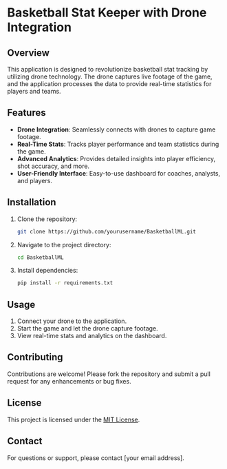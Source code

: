 
# Basketball Stat Keeper with Drone Integration

## Overview
This application is designed to revolutionize basketball stat tracking by utilizing drone technology. The drone captures live footage of the game, and the application processes the data to provide real-time statistics for players and teams.

## Features
- **Drone Integration**: Seamlessly connects with drones to capture game footage.
- **Real-Time Stats**: Tracks player performance and team statistics during the game.
- **Advanced Analytics**: Provides detailed insights into player efficiency, shot accuracy, and more.
- **User-Friendly Interface**: Easy-to-use dashboard for coaches, analysts, and players.

## Installation
1. Clone the repository:
    ```bash
    git clone https://github.com/yourusername/BasketballML.git
    ```
2. Navigate to the project directory:
    ```bash
    cd BasketballML
    ```
3. Install dependencies:
    ```bash
    pip install -r requirements.txt
    ```

## Usage
1. Connect your drone to the application.
2. Start the game and let the drone capture footage.
3. View real-time stats and analytics on the dashboard.

## Contributing
Contributions are welcome! Please fork the repository and submit a pull request for any enhancements or bug fixes.

## License
This project is licensed under the [MIT License](LICENSE).

## Contact
For questions or support, please contact [your email address].